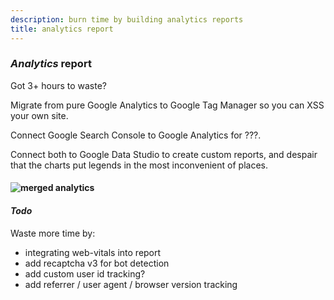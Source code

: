```yaml
---
description: burn time by building analytics reports
title: analytics report
---
```


### _Analytics_ report

Got 3+ hours to waste?

Migrate from pure Google Analytics to Google Tag Manager so you can XSS your own site.

Connect Google Search Console to Google Analytics for ???.

Connect both to Google Data Studio to create custom reports,
and despair that the charts put legends in the most inconvenient of places.

#### ![merged analytics](/merged-analytics.webp)

#### _Todo_

Waste more time by:

- integrating web-vitals into report
- add recaptcha v3 for bot detection
- add custom user id tracking?
- add referrer / user agent / browser version tracking
